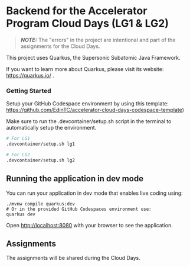 # Backend for the Accelerator Program Cloud Days (LG1 & LG2) 

> **_NOTE:_**  The "errors" in the project are intentional and part of the assignments for the Cloud Days.

This project uses Quarkus, the Supersonic Subatomic Java Framework.

If you want to learn more about Quarkus, please visit its website: https://quarkus.io/ .

### Getting Started

Setup your GitHub Codespace environment by using this template: https://github.com/EdinTC/accelerator-cloud-days-codespace-template)

Make sure to run the .devcontainer/setup.sh script in the terminal to automatically setup the environment.

```bash
# For LG1
.devcontainer/setup.sh lg1

# For LG2
.devcontainer/setup.sh lg2
```

## Running the application in dev mode

You can run your application in dev mode that enables live coding using:
```shell script
./mvnw compile quarkus:dev
# Or in the provided GitHub Codespaces environment use:
quarkus dev
```

Open [http://localhost:8080](http://localhost:8080) with your browser to see the application.

## Assignments

The assignments will be shared during the Cloud Days.
